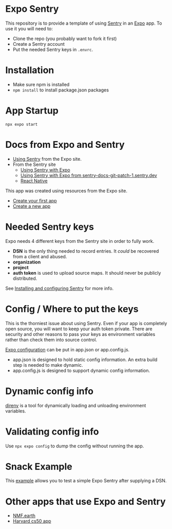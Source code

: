 # Expo Sentry

This repository is to provide a template of using [Sentry](https://sentry.io/)
in an [Expo](https://expo.dev/home) app. To use it you will need to:

- Clone the repo (you probably want to fork it first)
- Create a Sentry account
- Put the needed Sentry keys in `.envrc`.

# Installation
- Make sure npm is installed
- `npm install` to install package.json packages 

# App Startup
`npx expo start`

# Docs from Expo and Sentry
- [Using Sentry](https://docs.expo.dev/guides/using-sentry/) from the Expo site.
- From the Sentry site
  - [Using Sentry with Expo](https://docs.sentry.io/clients/react-native/expo/)
  - [Using Sentry with Expo from sentry-docs-git-patch-1.sentry.dev](https://sentry-docs-git-patch-1.sentry.dev/platforms/react-native/expo/)
  - [React Native](https://docs.sentry.io/platforms/react-native/)

This app was created using resources from the Expo site.
- [Create your first app](https://docs.expo.dev/tutorial/create-your-first-app/)
- [Create a new app](https://docs.expo.dev/get-started/create-a-new-app/)

# Needed Sentry keys

Expo needs 4 different keys from the Sentry site in order to fully work.

- **DSN** is the only thing needed to record entries. It *could* be recovered from a client and abused.
- **organization**
- **project**
- **auth token** is used to upload source maps. It should never be publicly distributed.

See [Installing and configuring Sentry](https://docs.expo.dev/guides/using-sentry/#installing-and-configuring-sentry) for more info.

# Config / Where to put the keys
This is the thorniest issue about using Sentry.
Even if your app is completely open source, you will want to keep your auth token private.
There are security and other reasons to pass your keys as environment variables rather than check them into source control.

[Expo configuration](https://docs.expo.dev/workflow/configuration/) can be put in app.json or app.config.js.
- app.json is designed to hold static config information. An extra build step is needed to make dynamic.
- app.config.js is designed to support dynamic config information.

# Dynamic config info
[direnv](https://direnv.net/) is a tool for dynamically loading and unloading environment variables.

# Validating config info
Use `npx expo config` to dump the config without running the app.

# Snack Example
This [example](https://snack.expo.dev/@blackline/surprised-kiwi) allows you to test a simple Expo Sentry after supplying a DSN. 

# Other apps that use Expo and Sentry
- [NMF.earth](https://github.com/NMF-earth/nmf-app/)
- [Harvard cs50 app](https://github.com/expo/harvard-cs50-app)
